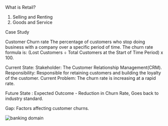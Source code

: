  What is Retail?
1. Selling and Renting
2. Goods and Service

 Case Study 

 Customer Churn rate
The percentage of customers who stop doing business with a company over a specific period of time.
The churn rate formula is: 
(Lost Customers ÷ Total Customers at the Start of Time Period) x 100.

 Current State:
   Stakeholder: The Customer Relationship Management(CRM).
   Responsibility: Responsible for retaining customers and building the loyalty of the customer.
   Current Problem: The churn rate is increasing at a rapid rate.

Future State :
   Expected Outcome - Reduction in Churn Rate, Goes back to industry standard.

Gap:
   Factors affecting customer churns.

 ![banking domain](https://github.com/user-attachments/assets/7b0dcade-9ca1-4fc2-8529-0069841e7a41)


